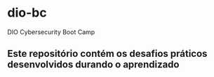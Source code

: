 # dio-bc
DIO Cybersecurity Boot Camp

## Este repositório contém os desafios práticos desenvolvidos durando o aprendizado
